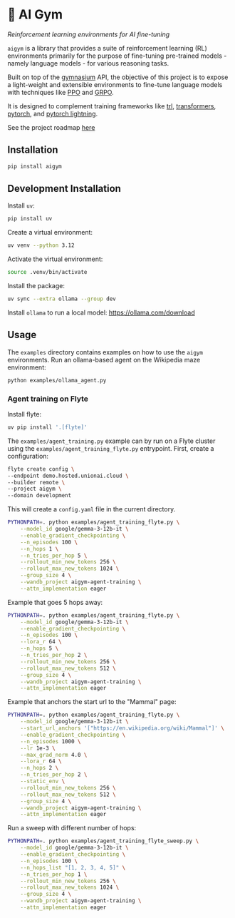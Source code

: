 # 🤖 AI Gym

*Reinforcement learning environments for AI fine-tuning*

`aigym` is a library that provides a suite of reinforcement learning (RL)
environments primarily for the purpose of fine-tuning pre-trained models - namely
language models - for various reasoning tasks.

Built on top of the [gymnasium](https://gymnasium.farama.org/) API, the objective
of this project is to expose a light-weight and extensible environments
to fine-tune language models with techniques like [PPO](https://arxiv.org/abs/1707.06347)
and [GRPO](https://arxiv.org/abs/2402.03300).

It is designed to complement training frameworks like [trl](https://huggingface.co/docs/trl/en/index),
[transformers](https://huggingface.co/docs/transformers/en/index), [pytorch](https://pytorch.org/),
and [pytorch lightning](https://lightning.ai/pytorch-lightning).

See the project roadmap [here](./ROADMAP.md)

## Installation

```bash
pip install aigym
```

## Development Installation

Install `uv`:

```bash
pip install uv
```

Create a virtual environment:

```bash
uv venv --python 3.12
```

Activate the virtual environment:

```bash
source .venv/bin/activate
```

Install the package:

```bash
uv sync --extra ollama --group dev
```

Install `ollama` to run a local model: https://ollama.com/download

## Usage

The `examples` directory contains examples on how to use the `aigym` environments.
Run an ollama-based agent on the Wikipedia maze environment:

```bash
python examples/ollama_agent.py
```

### Agent training on Flyte

Install flyte:

```bash
uv pip install '.[flyte]'
```

The `examples/agent_training.py` example can by run on a Flyte cluster using
the `examples/agent_training_flyte.py` entrypoint. First, create a configuration:

```bash
flyte create config \
--endpoint demo.hosted.unionai.cloud \
--builder remote \
--project aigym \
--domain development
```

This will create a `config.yaml` file in the current directory.

```bash
PYTHONPATH=. python examples/agent_training_flyte.py \
    --model_id google/gemma-3-12b-it \
    --enable_gradient_checkpointing \
    --n_episodes 100 \
    --n_hops 1 \
    --n_tries_per_hop 5 \
    --rollout_min_new_tokens 256 \
    --rollout_max_new_tokens 1024 \
    --group_size 4 \
    --wandb_project aigym-agent-training \
    --attn_implementation eager
```

Example that goes 5 hops away:

```bash
PYTHONPATH=. python examples/agent_training_flyte.py \
    --model_id google/gemma-3-12b-it \
    --enable_gradient_checkpointing \
    --n_episodes 100 \
    --lora_r 64 \
    --n_hops 5 \
    --n_tries_per_hop 2 \
    --rollout_min_new_tokens 256 \
    --rollout_max_new_tokens 512 \
    --group_size 4 \
    --wandb_project aigym-agent-training \
    --attn_implementation eager
```

Example that anchors the start url to the "Mammal" page:

```bash
PYTHONPATH=. python examples/agent_training_flyte.py \
    --model_id google/gemma-3-12b-it \
    --start_url_anchors '["https://en.wikipedia.org/wiki/Mammal"]' \
    --enable_gradient_checkpointing \
    --n_episodes 1000 \
    --lr 1e-3 \
    --max_grad_norm 4.0 \
    --lora_r 64 \
    --n_hops 2 \
    --n_tries_per_hop 2 \
    --static_env \
    --rollout_min_new_tokens 256 \
    --rollout_max_new_tokens 512 \
    --group_size 4 \
    --wandb_project aigym-agent-training \
    --attn_implementation eager
```

Run a sweep with different number of hops:

```bash
PYTHONPATH=. python examples/agent_training_flyte_sweep.py \
    --model_id google/gemma-3-12b-it \
    --enable_gradient_checkpointing \
    --n_episodes 100 \
    --n_hops_list "[1, 2, 3, 4, 5]" \
    --n_tries_per_hop 1 \
    --rollout_min_new_tokens 256 \
    --rollout_max_new_tokens 1024 \
    --group_size 4 \
    --wandb_project aigym-agent-training \
    --attn_implementation eager
```
